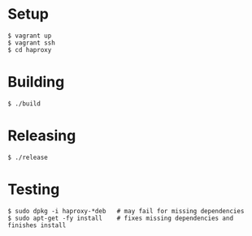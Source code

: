 Setup
=====
	$ vagrant up
	$ vagrant ssh
	$ cd haproxy

Building
========
	$ ./build

Releasing
=========
	$ ./release

Testing
=======
	$ sudo dpkg -i haproxy-*deb   # may fail for missing dependencies
	$ sudo apt-get -fy install    # fixes missing dependencies and finishes install
